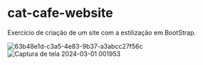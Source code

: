 # cat-cafe-website
Exercício de criação de um site com a estilização em BootStrap.

![63b48e1d-c3a5-4e83-9b37-a3abcc27f56c](https://github.com/isaisabelas/cat-cafe-website/assets/124411212/059da9ee-2aba-4f5c-a034-61ba4f0cac76)
![Captura de tela 2024-03-01 001953](https://github.com/isaisabelas/cat-cafe-website/assets/124411212/101d97cf-5e34-4233-abd6-c8aaa89903b9)
